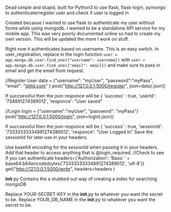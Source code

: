 Dead simple and stupid, built for Python3 to use flask, flask-login, pymongo to authenticate/register user and check if user is logged in


Created becasue I wanted to use flask to authenticate my user without forms while using mongodb. I wanted to be a standalone API service for my mobile app. This was very poorly documented online so had to create my own version. This will be updated the more I work on stuff.

Right now it authenticates based on username. This is an easy switch. In user_registration, replace in the login function `user = app.mongo.db.user.find_one({"username": username})` with `user = app.mongo.db.user.find_one({"email": email})` and make sure to pass in email and get the email from request.

//Register User
data = {"username": "myUser", "password":"myPass", "email": "d@d.com" }
post("http://127.0.0.1:5000/register", json=data).json()

If succsessful then the json responce will be { 'success' : true, 'userId': '734891274389012', 'responce': "User saved"

//Login
login = {"username":"myUser", "password": "myPass"}
post("http://127.0.0.1:5000/login", json=login).json()

If succsessful then the json responce will be { 'success' : true, 'sessionId': '73333333334891274389012', 'responce': "User Logged In"
Save the sessionId for later use in your headers.


Use base64 encoding for the sessionId when passing it in your headers. Add that header to access anything that is @login_required.
//Check to see if you can authenticate
headers={'Authorization': 'Basic ' + base64.b64encode(bytes('73333333334891274389012', 'utf-8')}
get("http://127.0.0.1:5000/write", headers=headers )


__init__.py Contains the a stubbed out way of creating a index for searching mongoDB

Replace YOUR-SECRET-KEY in the __init__.py to whatever you want the secret to be.
Replace YOUR_DB_NAME in the __init__.py to whatever you want the secret to be.
